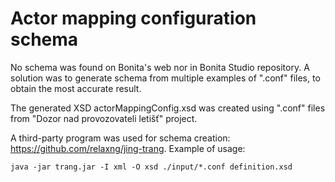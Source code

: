 # Actor mapping configuration schema

No schema was found on Bonita's web nor in Bonita Studio repository. A solution was to generate schema from multiple
examples of ".conf" files, to obtain the most accurate result.

The generated XSD actorMappingConfig.xsd was created using ".conf" files from "Dozor nad provozovateli letišť" project.

A third-party program was used for schema creation: https://github.com/relaxng/jing-trang.
Example of usage:

    java -jar trang.jar -I xml -O xsd ./input/*.conf definition.xsd